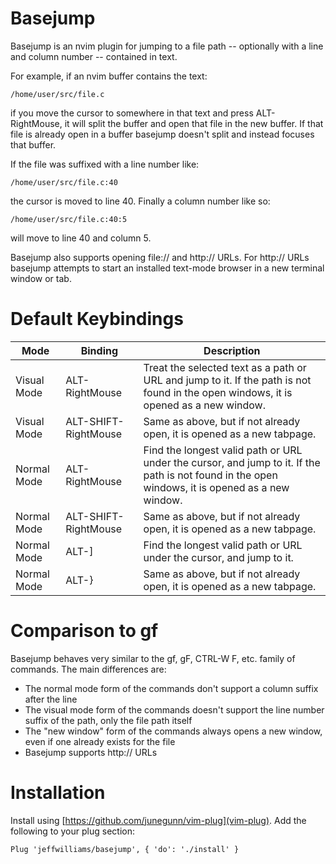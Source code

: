# Basejump

Basejump is an nvim plugin for jumping to a file path -- optionally with a line and column number -- contained in text.

For example, if an nvim buffer contains the text:

    /home/user/src/file.c

if you move the cursor to somewhere in that text and press ALT-RightMouse, it will split the buffer and open that file in the new buffer. If that file is already open in a buffer basejump doesn't split and instead focuses that buffer.

If the file was suffixed with a line number like:

    /home/user/src/file.c:40

the cursor is moved to line 40. Finally a column number like so:

    /home/user/src/file.c:40:5

will move to line 40 and column 5. 

Basejump also supports opening file:// and http:// URLs. For http:// URLs basejump attempts to start an installed text-mode browser in a new terminal window or tab.

# Default Keybindings

Mode        | Binding        | Description
------------|----------------|------------
Visual Mode | ALT-RightMouse | Treat the selected text as a path or URL and jump to it. If the path is not found in the open windows, it is opened as a new window.
Visual Mode | ALT-SHIFT-RightMouse | Same as above, but if not already open, it is opened as a new tabpage.
Normal Mode | ALT-RightMouse | Find the longest valid path or URL under the cursor, and jump to it. If the path is not found in the open windows, it is opened as a new window.
Normal Mode | ALT-SHIFT-RightMouse | Same as above, but if not already open, it is opened as a new tabpage.
Normal Mode | ALT-]          | Find the longest valid path or URL under the cursor, and jump to it. 
Normal Mode | ALT-}          | Same as above, but if not already open, it is opened as a new tabpage.

# Comparison to gf

Basejump behaves very similar to the gf, gF, CTRL-W F, etc. family of commands. The main differences are:

  * The normal mode form of the commands don't support a column suffix after the line
  * The visual mode form of the commands doesn't support the line number suffix of the path, only the file path itself
  * The "new window" form of the commands always opens a new window, even if one already exists for the file
  * Basejump supports http:// URLs

# Installation

Install using [https://github.com/junegunn/vim-plug](vim-plug). Add the following to your plug section:

    Plug 'jeffwilliams/basejump', { 'do': './install' }



